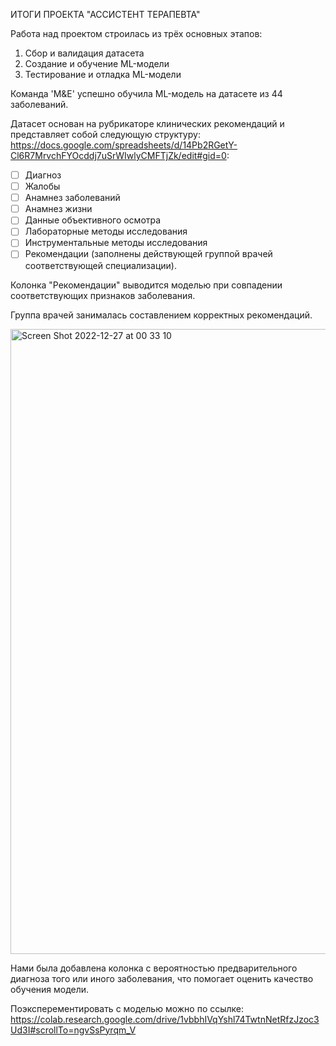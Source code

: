 ИТОГИ ПРОЕКТА "АССИСТЕНТ ТЕРАПЕВТА"

Работа над проектом строилась из трёх основных этапов:

1) Сбор и валидация датасета 
2) Создание и обучение ML-модели
3) Тестирование и отладка ML-модели

Команда 'M&E' успешно обучила ML-модель на датасете из 44 заболеваний.

Датасет основан на рубрикаторе клинических рекомендаций и представляет собой следующую структуру: https://docs.google.com/spreadsheets/d/14Pb2RGetY-Cl6R7MrvchFYOcddj7uSrWIwlyCMFTjZk/edit#gid=0:

- [ ]  Диагноз
- [ ]  Жалобы
- [ ]  Анамнез заболеваний
- [ ]  Анамнез жизни
- [ ]  Данные объективного осмотра
- [ ]  Лабораторные методы исследования
- [ ]  Инструментальные методы исследования
- [ ]  Рекомендации (заполнены действующей группой врачей соответствующей специализации).

Колонка "Рекомендации" выводится моделью при совпадении соответствующих признаков заболевания. 

Группа врачей занималась составлением корректных рекомендаций.

<img width="1000" alt="Screen Shot 2022-12-27 at 00 33 10" src="https://user-images.githubusercontent.com/114680768/209586481-94d32f64-0251-4c24-ad6b-6414087f22d0.png">

Нами была добавлена колонка с вероятностью предварительного диагноза того или иного заболевания, что помогает оценить качество обучения модели.

Поэксперементировать с моделью можно по ссылке: https://colab.research.google.com/drive/1vbbhIVqYshl74TwtnNetRfzJzoc3Ud3I#scrollTo=ngvSsPyrqm_V
